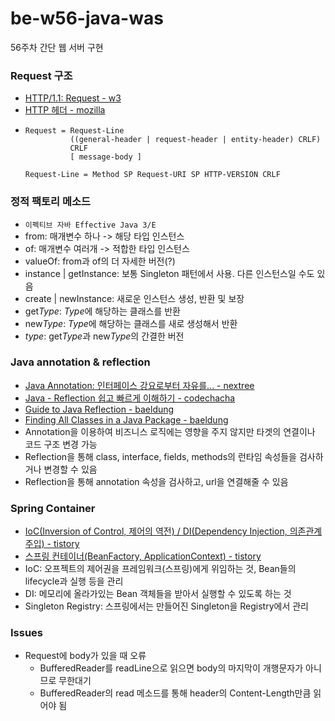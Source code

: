 # be-w56-java-was
56주차 간단 웹 서버 구현

### Request 구조
- [HTTP/1.1: Request - w3](https://www.w3.org/Protocols/rfc2616/rfc2616-sec5.html)
- [HTTP 헤더 - mozilla](https://developer.mozilla.org/ko/docs/Web/HTTP/Headers)
- ```text
  Request = Request-Line
            ((general-header | request-header | entity-header) CRLF)
            CRLF
            [ message-body ]
  
  Request-Line = Method SP Request-URI SP HTTP-VERSION CRLF
  ```
  
### 정적 팩토리 메소드 
- `이펙티브 자바 Effective Java 3/E`
- from: 매개변수 하나 -> 해당 타입 인스턴스
- of: 매개변수 여러개 -> 적합한 타입 인스턴스
- valueOf: from과 of의 더 자세한 버전(?)
- instance | getInstance: 보통 Singleton 패턴에서 사용. 다른 인스턴스일 수도 있음
- create | newInstance: 새로운 인스턴스 생성, 반환 및 보장
- get*Type*: *Type*에 해당하는 클래스를 반환
- new*Type*: *Type*에 해당하는 클래스를 새로 생성해서 반환
- *type*: get*Type*과 new*Type*의 간결한 버전

### Java annotation & reflection
- [Java Annotation: 인터페이스 강요로부터 자유를... - nextree](https://www.nextree.co.kr/p5864/)
- [Java - Reflection 쉽고 빠르게 이해하기 - codechacha](https://codechacha.com/ko/reflection/)
- [Guide to Java Reflection - baeldung](https://www.baeldung.com/java-reflection)
- [Finding All Classes in a Java Package - baeldung](https://www.baeldung.com/java-find-all-classes-in-package)
- Annotation을 이용하여 비즈니스 로직에는 영향을 주지 않지만 타겟의 연결이나 코드 구조 변경 가능
- Reflection을 통해 class, interface, fields, methods의 런타임 속성들을 검사하거나 변경할 수 있음
- Reflection을 통해 annotation 속성을 검사하고, url을 연결해줄 수 있음

### Spring Container
- [IoC(Inversion of Control, 제어의 역전) / DI(Dependency Injection, 의존관계 주입) - tistory](https://beststar-1.tistory.com/33)
- [스프링 컨테이너(BeanFactory, ApplicationContext) - tistory](https://beststar-1.tistory.com/39)
- IoC: 오프젝트의 제어권을 프레임워크(스프링)에게 위임하는 것, Bean들의 lifecycle과 실행 등을 관리
- DI: 메모리에 올라가있는 Bean 객체들을 받아서 실행할 수 있도록 하는 것
- Singleton Registry: 스프링에서는 만들어진 Singleton을 Registry에서 관리

### Issues
- Request에 body가 있을 때 오류
  - BufferedReader를 readLine으로 읽으면 body의 마지막이 개행문자가 아니므로 무한대기
  - BufferedReader의 read 메소드를 통해 header의 Content-Length만큼 읽어야 됨
